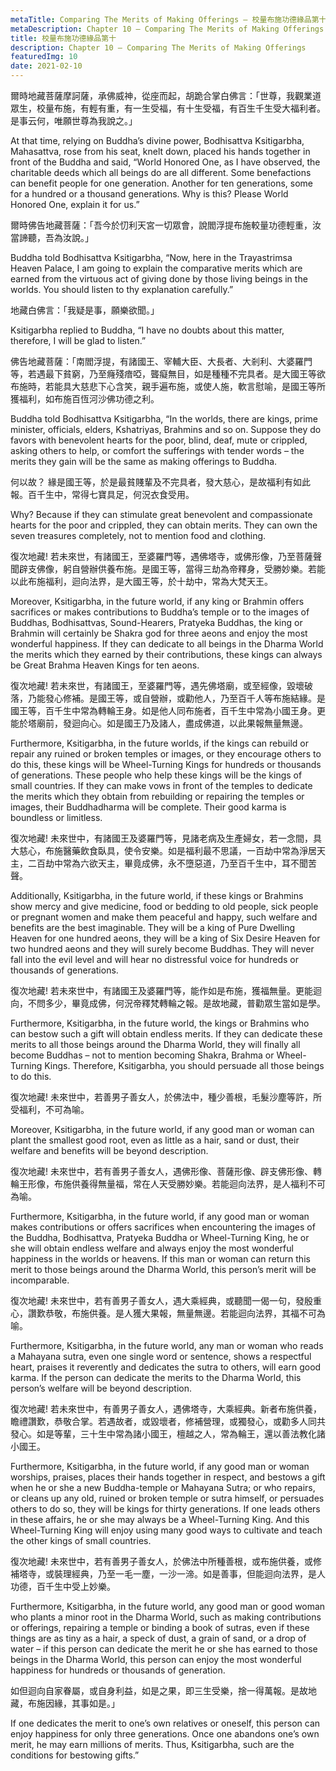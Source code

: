```yaml
---
metaTitle: Comparing The Merits of Making Offerings — 校量布施功德緣品第十
metaDescription: Chapter 10 — Comparing The Merits of Making Offerings
title: 校量布施功德緣品第十
description: Chapter 10 — Comparing The Merits of Making Offerings
featuredImg: 10
date: 2021-02-10
---
```


爾時地藏菩薩摩訶薩，承佛威神，從座而起，胡跪合掌白佛言：「世尊，我觀業道眾生，校量布施，有輕有重，有一生受福，有十生受福，有百生千生受大福利者。是事云何，唯願世尊為我說之。」

At that time, relying on Buddha’s divine power, Bodhisattva Ksitigarbha, Mahasattva, rose from his seat, knelt down, placed his hands together in front of the Buddha and said, “World Honored One, as I have observed, the charitable deeds which all beings do are all different. Some benefactions can benefit people for one generation. Another for ten generations, some for a hundred or a thousand generations. Why is this? Please World Honored One, explain it for us.”

爾時佛告地藏菩薩：「吾今於忉利天宮一切眾會，說閻浮提布施較量功德輕重，汝當諦聽，吾為汝說。」

Buddha told Bodhisattva Ksitigarbha, “Now, here in the Trayastrimsa Heaven Palace, I am going to explain the comparative merits which are earned from the virtuous act of giving done by those living beings in the worlds. You should listen to thy explanation carefully.”

地藏白佛言：「我疑是事，願樂欲聞。」

Ksitigarbha replied to Buddha, “I have no doubts about this matter, therefore, I will be glad to listen.”

佛告地藏菩薩：「南閻浮提，有諸國王、宰輔大臣、大長者、大剎利、大婆羅門等，若遇最下貧窮，乃至癃殘瘖啞，聾癡無目，如是種種不完具者。是大國王等欲布施時，若能具大慈悲下心含笑，親手遍布施，或使人施，軟言慰喻，是國王等所獲福利，如布施百恆河沙佛功德之利。

Buddha told Bodhisattva Ksitigarbha, “In the worlds, there are kings, prime minister, officials, elders, Kshatriyas, Brahmins and so on. Suppose they do favors with benevolent hearts for the poor, blind, deaf, mute or crippled, asking others to help, or comfort the sufferings with tender words – the merits they gain will be the same as making offerings to Buddha.

何以故？ 緣是國王等，於是最貧賤輩及不完具者，發大慈心，是故福利有如此報。百千生中，常得七寶具足，何況衣食受用。

Why? Because if they can stimulate great benevolent and compassionate hearts for the poor and crippled, they can obtain merits. They can own the seven treasures completely, not to mention food and clothing.

復次地藏! 若未來世，有諸國王，至婆羅門等，遇佛塔寺，或佛形像，乃至菩薩聲聞辟支佛像，躬自營辦供養布施。是國王等，當得三劫為帝釋身，受勝妙樂。若能以此布施福利，迴向法界，是大國王等，於十劫中，常為大梵天王。

Moreover, Ksitigarbha, in the future world, if any king or Brahmin offers sacrifices or makes contributions to Buddha’s temple or to the images of Buddhas, Bodhisattvas, Sound-Hearers, Pratyeka Buddhas, the king or Brahmin will certainly be Shakra god for three aeons and enjoy the most wonderful happiness. If they can dedicate to all beings in the Dharma World the merits which they earned by their contributions, these kings can always be Great Brahma Heaven Kings for ten aeons.

復次地藏! 若未來世，有諸國王，至婆羅門等，遇先佛塔廟，或至經像，毀壞破落，乃能發心修補。是國王等，或自營辦，或勸他人，乃至百千人等布施結緣。是國王等，百千生中常為轉輪王身。如是他人同布施者，百千生中常為小國王身。更能於塔廟前，發迴向心。如是國王乃及諸人，盡成佛道，以此果報無量無邊。

Furthermore, Ksitigarbha, in the future worlds, if the kings can rebuild or repair any ruined or broken temples or images, or they encourage others to do this, these kings will be Wheel-Turning Kings for hundreds or thousands of generations. These people who help these kings will be the kings of small countries. If they can make vows in front of the temples to dedicate the merits which they obtain from rebuilding or repairing the temples or images, their Buddhadharma will be complete. Their good karma is boundless or limitless.

復次地藏! 未來世中，有諸國王及婆羅門等，見諸老病及生產婦女，若一念間，具大慈心，布施醫藥飲食臥具，使令安樂。如是福利最不思議，一百劫中常為淨居天主，二百劫中常為六欲天主，畢竟成佛，永不墮惡道，乃至百千生中，耳不聞苦聲。

Additionally, Ksitigarbha, in the future world, if these kings or Brahmins show mercy and give medicine, food or bedding to old people, sick people or pregnant women and make them peaceful and happy, such welfare and benefits are the best imaginable. They will be a king of Pure Dwelling Heaven for one hundred aeons, they will be a king of Six Desire Heaven for two hundred aeons and they will surely become Buddhas. They will never fall into the evil level and will hear no distressful voice for hundreds or thousands of generations.

復次地藏! 若未來世中，有諸國王及婆羅門等，能作如是布施，獲福無量。更能迴向，不問多少，畢竟成佛，何況帝釋梵轉輪之報。是故地藏，普勸眾生當如是學。

Furthermore, Ksitigarbha, in the future world, the kings or Brahmins who can bestow such a gift will obtain endless merits. If they can dedicate these merits to all those beings around the Dharma World, they will finally all become Buddhas – not to mention becoming Shakra, Brahma or Wheel-Turning Kings. Therefore, Ksitigarbha, you should persuade all those beings to do this.

復次地藏! 未來世中，若善男子善女人，於佛法中，種少善根，毛髮沙塵等許，所受福利，不可為喻。

Moreover, Ksitigarbha, in the future world, if any good man or woman can plant the smallest good root, even as little as a hair, sand or dust, their welfare and benefits will be beyond description.

復次地藏! 未來世中，若有善男子善女人，遇佛形像、菩薩形像、辟支佛形像、轉輪王形像，布施供養得無量福，常在人天受勝妙樂。若能迴向法界，是人福利不可為喻。

Furthermore, Ksitigarbha, in the future world, if any good man or woman makes contributions or offers sacrifices when encountering the images of the Buddha, Bodhisattva, Pratyeka Buddha or Wheel-Turning King, he or she will obtain endless welfare and always enjoy the most wonderful happiness in the worlds or heavens. If this man or woman can return this merit to those beings around the Dharma World, this person’s merit will be incomparable.

復次地藏! 未來世中，若有善男子善女人，遇大乘經典，或聽聞一偈一句，發殷重心，讚歎恭敬，布施供養。是人獲大果報，無量無邊。若能迴向法界，其福不可為喻。

Furthermore, Ksitigarbha, in the future world, any man or woman who reads a Mahayana sutra, even one single word or sentence, shows a respectful heart, praises it reverently and dedicates the sutra to others, will earn good karma. If the person can dedicate the merits to the Dharma World, this person’s welfare will be beyond description.

復次地藏! 若未來世中，有善男子善女人，遇佛塔寺，大乘經典。新者布施供養，瞻禮讚歎，恭敬合掌。若遇故者，或毀壞者，修補營理，或獨發心，或勸多人同共發心。如是等輩，三十生中常為諸小國王，檀越之人，常為輪王，還以善法教化諸小國王。

Furthermore, Ksitigarbha, in the future world, if any good man or woman worships, praises, places their hands together in respect, and bestows a gift when he or she a new Buddha-temple or Mahayana Sutra; or who repairs, or cleans up any old, ruined or broken temple or sutra himself, or persuades others to do so, they will be kings for thirty generations. If one leads others in these affairs, he or she may always be a Wheel-Turning King. And this Wheel-Turning King will enjoy using many good ways to cultivate and teach the other kings of small countries.

復次地藏! 未來世中，若有善男子善女人，於佛法中所種善根，或布施供養，或修補塔寺，或裝理經典，乃至一毛一塵，一沙一渧。如是善事，但能迴向法界，是人功德，百千生中受上妙樂。

Furthermore, Ksitigarbha, in the future world, any good man or good woman who plants a minor root in the Dharma World, such as making contributions or offerings, repairing a temple or binding a book of sutras, even if these things are as tiny as a hair, a speck of dust, a grain of sand, or a drop of water – if this person can dedicate the merit he or she has earned to those beings in the Dharma World, this person can enjoy the most wonderful happiness for hundreds or thousands of generation.

如但迴向自家眷屬，或自身利益，如是之果，即三生受樂，捨一得萬報。是故地藏，布施因緣，其事如是。」

If one dedicates the merit to one’s own relatives or oneself, this person can enjoy happiness for only three generations. Once one abandons one’s own merit, he may earn millions of merits. Thus, Ksitigarbha, such are the conditions for bestowing gifts.”
